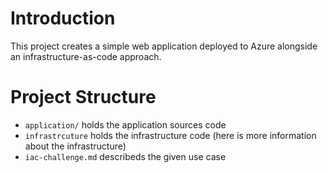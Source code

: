 # Introduction

This project creates a simple web application deployed to Azure alongside an infrastructure-as-code approach.

# Project Structure

- `application/` holds the application sources code
- `infrastrcuture` holds the infrastructure code (here is more information about the infrastructure)
- `iac-challenge.md` describeds the given use case